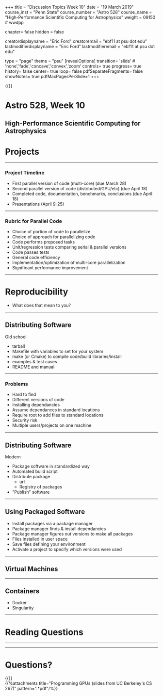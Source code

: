 +++
title = "Discussion Topics Week 10"
date = "19 March 2019"
course_inst = "Penn State"
course_number = "Astro 528"
course_name = "High-Performance Scientific Computing for Astrophysics"
weight = 09150  # wwdpp

chapter= false
hidden = false

creatordisplayname = "Eric Ford"
creatoremail = "ebf11 at psu dot edu"
lastmodifierdisplayname = "Eric Ford"
lastmodifieremail = "ebf11 at psu dot edu"

type = "page"
theme = "psu"
[revealOptions]
transition= 'slide' # 'none','fade','concave','convex','zoom'
controls= true
progress= true
history= false
center= true
loop= false
pdfSeparateFragments= false
showNotes= true
pdfMaxPagesPerSlide=1
+++

{{<revealjs theme="psu" transition="slide" controls="true" progress="true" history="false" center="false" loop="false" pdfSeparateFragments="false" showNotes="true" pdfMaxPagesPerSlide="1" >}}
# Astro 528, Week 10

High-Performance Scientific Computing for Astrophysics
---
# Projects
___
### Project Timeline
- First parallel version of code (multi-core) (due March 28)
- Second parallel version of code (distributed/GPU/etc) (due April 18)
- Completed code, documentation, benchmarks, conclusions (due April 18)
- Presentations (April 9-25)
___
### Rubric for Parallel Code
- Choice of portion of code to parallelize
- Choice of approach for parallelizing code
- Code performs proposed tasks
- Unit/regression tests comparing serial & parallel versions
- Code passes tests
- General code efficiency
- Implementation/optimization of multi-core parallelization
- Significant performance improvement
---
# Reproducibility
- What does that mean to you?

___
## Distributing Software
Old school
- tarball
- Makefile with variables to set for your system
- make (or Cmake) to compile code/build libraries/install
- examples & test cases
- README and manual
___
### Problems
- Hard to find
- Different versions of code
- Installing dependancies
- Assume dependances in standard locations
- Require root to add files to standard locations
- Security risk
- Multiple users/projects on one machine
___
## Distributing Software
Modern
- Package software in standardized way
- Automated build script
- Distribute package
   - url
   - Registry of packages
- "Publish" software
___
## Using Packaged Software
- Install packages via a package manager
- Package manager finds & install dependancies
- Package manager figures out versions to make all packages
- Files installed in user space
- Save files defining your environment
- Activate a project to specify which versions were used
---
## Virtual Machines

___
## Containers
- Docker
- Singularity
___

# Reading Questions
___
---
# Questions?
{{</revealjs>}}
<br>
{{%attachments title="Programming GPUs (slides from UC Berkeley's CS 267)" pattern=".*pdf"/%}}

